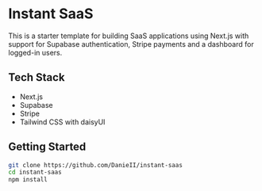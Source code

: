 # Instant SaaS

This is a starter template for building SaaS applications using Next.js with support for Supabase authentication, Stripe payments and a dashboard for logged-in users.

## Tech Stack

- Next.js
- Supabase
- Stripe
- Tailwind CSS with daisyUI

## Getting Started

```bash
git clone https://github.com/DanieII/instant-saas
cd instant-saas
npm install
```
